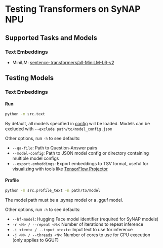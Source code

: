 # Testing Transformers on SyNAP NPU

## Supported Tasks and Models
### Text Embeddings
* MiniLM: [sentence-transformers/all-MiniLM-L6-v2](https://huggingface.co/sentence-transformers/all-MiniLM-L6-v2)

## Testing Models
### Text Embeddings
#### Run
```bash
python -m src.text
```

By default, all models specified in [config](config/) will be loaded. Models can be excluded with `--exclude path/to/model_config.json`

Other options, run `-h` to see defaults:
* `--qa-file`: Path to Question-Answer pairs
* `--model-config`: Path to JSON model config or directory containing multiple model configs
* `--export-embeddings`: Export embeddings to TSV format, useful for visualizing with tools like [TensorFlow Projector](https://projector.tensorflow.org/)

#### Profile
```bash
python -m src.profile_text -m path/to/model
```
The model path must be a .synap model or a .gguf model.

Other options, run `-h` to see defaults:
* `--hf-model`: Hugging Face model identifier (required for SyNAP models)
* `-r <N> / --repeat <N>`: Number of iterations to repeat inference
* `-i <text> / --input <text>`: Input text to use for inference
* `-j <N> / --threads <N>`: Number of cores to use for CPU execution (only applies to GGUF)